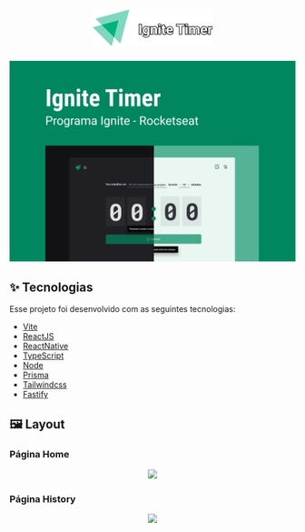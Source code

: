 <h1 align="center">
  <img src="https://github.com/BrunoBecoski/Ignite-ReactJS-02-Ignite-Timer/raw/main/.github/logo.png" alt="Ignite Timer" title="Ignite Timer" />
</h1>

<span align="center">
  <img src="https://github.com/BrunoBecoski/Ignite-ReactJS-02-Ignite-Timer/raw/main/.github/capa.png" alt="Capa Timer" title="Capa Ignite Timer" />
</span>

## ✨ Tecnologias

Esse projeto foi desenvolvido com as seguintes tecnologias:

- [Vite](https://vitejs.dev)
- [ReactJS](https://reactjs.org)
- [ReactNative](https://reactjs.org)
- [TypeScript](https://www.typescriptlang.org/)
- [Node](https://nodejs.org/)
- [Prisma](https://www.prisma.io/)
- [Tailwindcss](https://tailwindcss.com/)
- [Fastify](https://www.fastify.io/)


## 🖼️ Layout

### Página Home

<div align="center">
  <img src=".github/page_home.png" />
</div>

### Página History
<div align="center">
   <img src=".github/page_history.png" />
</div>

